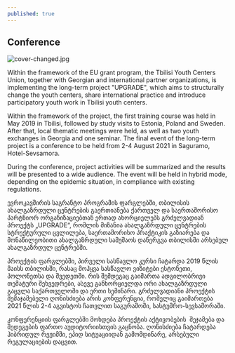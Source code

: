 ```yaml
---
published: true
---
```

## Conference

![cover-changed.jpg]({{site.baseurl}}/_posts/cover-changed.jpg)

Within the framework of the EU grant program, the Tbilisi Youth Centers Union, together with Georgian and international partner organizations, is implementing the long-term project &quot;UPGRADE&quot;, which aims to structurally change the youth centers, share international practice and introduce participatory youth work in Tbilisi youth centers.

Within the framework of the project, the first training course was held in May 2019 in Tbilisi, followed by study visits to Estonia, Poland and Sweden. After that, local thematic meetings were held, as well as two youth exchanges in Georgia and one seminar. The final event of the long-term project is a conference to be held from 2-4 August 2021 in Saguramo, Hotel-Sevsamora.

During the conference, project activities will be summarized and the results will be presented to a wide audience. The event will be held in hybrid mode, depending on the epidemic situation, in compliance with existing regulations.

ევროკავშირის საგრანტო პროგრამის ფარგლებში, თბილისის ახალგაზრდული ცენტრების გაერთიანება ქართველ და საერთაშორისო პარტნიორ ორგანიზაციებთან ერთად ახორციელებს გრძელვადიან პროექტს „UPGRADE“, რომლის მიზანია ახალგაზრდული ცენტრების სტრუქტურული ცვლილება, საერთაშორისო პრაქტიკის გაზიარება და მონაწილეობითი ახალგაზრდული სამუშაოს დანერგვა თბილისში არსებულ ახალგაზრდულ ცენტრებში.

პროექტის ფარგლებში, პირველი სასწავლო კურსი ჩატარდა 2019 წლის მაისს თბილისში, რასაც მოჰყვა სასწავლო ვიზიტები ესტონეთი, პოლონეთსა და შვედეთში. რის შემდეგაც გაიმართა ადგილობრივი თემატური შეხვედრები, ასევე
განხორციელდა ორი ახალგაზრდული გაცვლა საქართველოში და ერთი სემინარი. გრძელვადიანი პროექტის შემაჯამებელი ღონისძიება არის კონფერენცია, რომელიც გაიმართება 2021 წლის 2-4 აგვისტოს ჩათვლით საგურამოში,
სასტუმრო-სევსამორაში.

კონფერენციის ფარგლებში მოხდება პროექტის აქტივობების  შეჯამება და შედეგების ფართო აუდიტორიისთვის გაცნობა. ღონისძიება ჩატარდება ჰიბრიდულ რეჟიმში, ეპიდ სიტუაციიდან გამომდინარე, არსებული რეგულაციების დაცვით.
